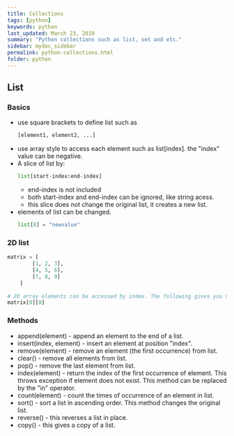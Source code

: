 ```yaml
---
title: Collections
tags: [python]
keywords: python
last_updated: March 23, 2019
summary: "Python collections such as list, set and etc."
sidebar: mydoc_sidebar
permalink: python-collections.html
folder: python
---
```


## List
### Basics
* use square brackets to define list such as
    ```python
    [element1, element2, ...]
    ```
* use array style to access each element such as list[index]. the "index" value can be negative.
* A slice of list by:
    ```python
    list[start-index:end-index]
    ``` 
    * end-index is not included
    * both start-index and end-index can be ignored, like string acess. 
    * this slice does not change the original list, it creates a new list.
* elements of list can be changed.
    ```python
    list[0] = "newvalue"
    ```
    
### 2D list
```python
matrix = [
        [1, 2, 3], 
        [4, 5, 6], 
        [7, 8, 9]
    ]
    
# 2D array elements can be accessed by index. The following gives you number 1
matrix[0][0]
```

### Methods
* append(element) - append an element to the end of a list.
* insert(index, element) - insert an element at position "index".
* remove(element) - remove an element (the first occurrence) from list.
* clear() - remove all elements from list.
* pop() - remove the last element from list.
* index(element) - return the index of the first occurrence of element. This throws exception if element does not exist.
    This method can be replaced by the "in" operator.
* count(element) - count the times of occurrence of an element in list.
* sort() - sort a list in ascending order. This method changes the original list.
* reverse() - this reverses a list in place.
* copy() - this gives a copy of a list.